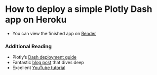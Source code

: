 # How to deploy a simple Plotly Dash app on Heroku

* You can view the finished app on [Render](https://tsmodel.onrender.com/)

### Additional Reading
* Plotly’s [Dash deployment guide](https://dash.plotly.com/deployment)
* Fantastic [blog post](https://towardsdatascience.com/deploying-your-dash-app-to-heroku-the-magical-guide-39bd6a0c586c) that dives deep
* Excellent [YouTube tutorial](https://www.youtube.com/watch?v=b-M2KQ6_bM4&feature=youtu.be)


